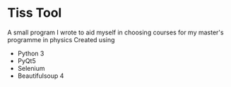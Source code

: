 # Tiss Tool
A small program I wrote to aid myself in choosing courses for my master's programme in physics
Created using
- Python 3
- PyQt5
- Selenium
- Beautifulsoup 4
